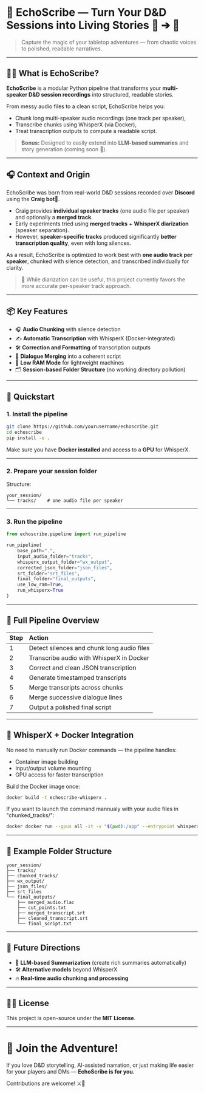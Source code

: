 # 🎲 EchoScribe — Turn Your D&D Sessions into Living Stories 🎤 ➔ 📝

> Capture the magic of your tabletop adventures — from chaotic voices to polished, readable narratives.

---

## 🧙‍♂️ What is EchoScribe?

**EchoScribe** is a modular Python pipeline that transforms your **multi-speaker D&D session recordings** into structured, readable stories.

From messy audio files to a clean script, EchoScribe helps you:

- Chunk long multi-speaker audio recordings (one track per speaker),
- Transcribe chunks using WhisperX (via Docker),
- Treat transcription outputs to compute a readable script.

> **Bonus:** Designed to easily extend into **LLM-based summaries** and story generation (coming soon 🚀).

---

## 🎧 Context and Origin

EchoScribe was born from real-world D&D sessions recorded over **Discord** using the **Craig bot**🐻.

- Craig provides **individual speaker tracks** (one audio file per speaker) and optionally a **merged track**.
- Early experiments tried using **merged tracks** + **WhisperX diarization** (speaker separation).
- However, **speaker-specific tracks** produced significantly **better transcription quality**, even with long silences.

As a result, EchoScribe is optimized to work best with **one audio track per speaker**, chunked with silence detection, and transcribed individually for clarity.

> 📣 While diarization can be useful, this project currently favors the more accurate per-speaker track approach.

---

## 📦 Key Features

- 🎧 **Audio Chunking** with silence detection
- ✍️ **Automatic Transcription** with WhisperX (Docker-integrated)
- 🛠️ **Correction and Formatting** of transcription outputs
- 🔀 **Dialogue Merging** into a coherent script
- 🧹 **Low RAM Mode** for lightweight machines
- 🗂️ **Session-based Folder Structure** (no working directory pollution)

---

## 🚀 Quickstart

### 1. Install the pipeline

```bash
git clone https://github.com/yourusername/echoscribe.git
cd echoscribe
pip install -e .
```

Make sure you have **Docker installed** and access to a **GPU** for WhisperX.

---

### 2. Prepare your session folder

Structure:

```
your_session/
└── tracks/    # one audio file per speaker
```

---

### 3. Run the pipeline

```python
from echoscribe.pipeline import run_pipeline

run_pipeline(
    base_path=".", 
    input_audio_folder="tracks",
    whisperx_output_folder="wx_output",
    corrected_json_folder="json_files",
    srt_folder="srt_files",
    final_folder="final_outputs",
    use_low_ram=True,
    run_whisperx=True
)
```

---

## 🧹 Full Pipeline Overview

| Step | Action |
|:-----|:-------|
| 1 | Detect silences and chunk long audio files |
| 2 | Transcribe audio with WhisperX in Docker |
| 3 | Correct and clean JSON transcription |
| 4 | Generate timestamped transcripts |
| 5 | Merge transcripts across chunks |
| 6 | Merge successive dialogue lines |
| 7 | Output a polished final script |

---

## 🐳 WhisperX + Docker Integration

No need to manually run Docker commands — the pipeline handles:

- Container image building
- Input/output volume mounting
- GPU access for faster transcription

Build the Docker image once:

```bash
docker build -t echoscribe-whisperx .
```
If you want to launch the command mannualy with your audio files in "chunked_tracks/": 
```bash
docker docker run --gpus all -it -v "$(pwd):/app" --entrypoint whisperx echoscribe-whisperx --model large-v3 --language fr --output_dir wx_output --output_format json chunked_tracks/*.flac 
```

---

## 📂 Example Folder Structure

```
your_session/
├── tracks/                 
├── chunked_tracks/                  
├── wx_output/                  
├── json_files/                 
├── srt_files                  
└── final_outputs/
    ├── merged_audio.flac       
    ├── cut_points.txt          
    ├── merged_transcript.srt   
    ├── cleaned_transcript.srt  
    └── final_script.txt        
```

---

## 🧪 Future Directions

- 🧐 **LLM-based Summarization** (create rich summaries automatically)
- 🛠 **Alternative models** beyond WhisperX
- 🔥 **Real-time audio chunking and processing**

---

## 🧑‍💻 License

This project is open-source under the **MIT License**.

---

# 📣 Join the Adventure!

If you love D&D storytelling, AI-assisted narration, or just making life easier for your players and DMs — **EchoScribe is for you.**

Contributions are welcome! ⚔️📜
